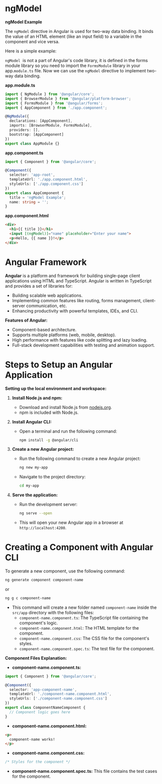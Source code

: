 # ngModel

**ngModel Example**

The `ngModel` directive in Angular is used for two-way data binding. It binds the value of an HTML element (like an input field) to a variable in the component and vice versa.

Here is a simple example:

`ngModel`  is not a part of Angular's code library, it is defined in the forms module library so you need to import the `FormsModule` library in your app.`module.ts` file. Now we can use the `ngModel` directive to implement two-way data binding.

**app.module.ts**
```typescript
import { NgModule } from '@angular/core';
import { BrowserModule } from '@angular/platform-browser';
import { FormsModule } from '@angular/forms';
import { AppComponent } from './app.component';

@NgModule({
  declarations: [AppComponent],
  imports: [BrowserModule, FormsModule],
  providers: [],
  bootstrap: [AppComponent]
})
export class AppModule {}
```

**app.component.ts**
```typescript
import { Component } from '@angular/core';

@Component({
  selector: 'app-root',
  templateUrl: './app.component.html',
  styleUrls: ['./app.component.css']
})
export class AppComponent {
  title = 'ngModel Example';
  name: string = '';
}
```

**app.component.html**
```html
<div>
  <h1>{{ title }}</h1>
  <input [(ngModel)]="name" placeholder="Enter your name">
  <p>Hello, {{ name }}!</p>
</div>
```

#  Angular Framework

**Angular** is a platform and framework for building single-page client applications using HTML and TypeScript. Angular is written in TypeScript and provides a set of libraries for:
- Building scalable web applications.
- Implementing common features like routing, forms management, client-server communication, etc.
- Enhancing productivity with powerful templates, IDEs, and CLI.

**Features of Angular:**
- Component-based architecture.
- Supports multiple platforms (web, mobile, desktop).
- High performance with features like code splitting and lazy loading.
- Full-stack development capabilities with testing and animation support.

# Steps to Setup an Angular Application

**Setting up the local environment and workspace:**

1. **Install Node.js and npm:**
   - Download and install Node.js from [nodejs.org](https://nodejs.org/).
   - npm is included with Node.js.

2. **Install Angular CLI:**
   - Open a terminal and run the following command:
     ```bash
     npm install -g @angular/cli
     ```

3. **Create a new Angular project:**
   - Run the following command to create a new Angular project:
     ```bash
     ng new my-app
     ```
   - Navigate to the project directory:
     ```bash
     cd my-app
     ```

4. **Serve the application:**
   - Run the development server:
     ```bash
     ng serve --open
     ```
   - This will open your new Angular app in a browser at `http://localhost:4200`.

# Creating a Component with Angular CLI

To generate a new component, use the following command:
```bash
ng generate component component-name
```
or
```bash
ng g c component-name
```

- This command will create a new folder named `component-name` inside the `src/app` directory with the following files:
  - `component-name.component.ts`: The TypeScript file containing the component's logic.
  - `component-name.component.html`: The HTML template for the component.
  - `component-name.component.css`: The CSS file for the component's styles.
  - `component-name.component.spec.ts`: The test file for the component.

**Component Files Explanation:**
  - **component-name.component.ts:**
   ```typescript
   import { Component } from '@angular/core';

   @Component({
     selector: 'app-component-name',
     templateUrl: './component-name.component.html',
     styleUrls: ['./component-name.component.css']
   })
   export class ComponentNameComponent {
     // Component logic goes here
   }
   ```

  - **component-name.component.html:**
   ```html
   <p>
     component-name works!
   </p>
   ```

  - **component-name.component.css:**
   ```css
   /* Styles for the component */
   ```

  - **component-name.component.spec.ts:**
   This file contains the test cases for the component.